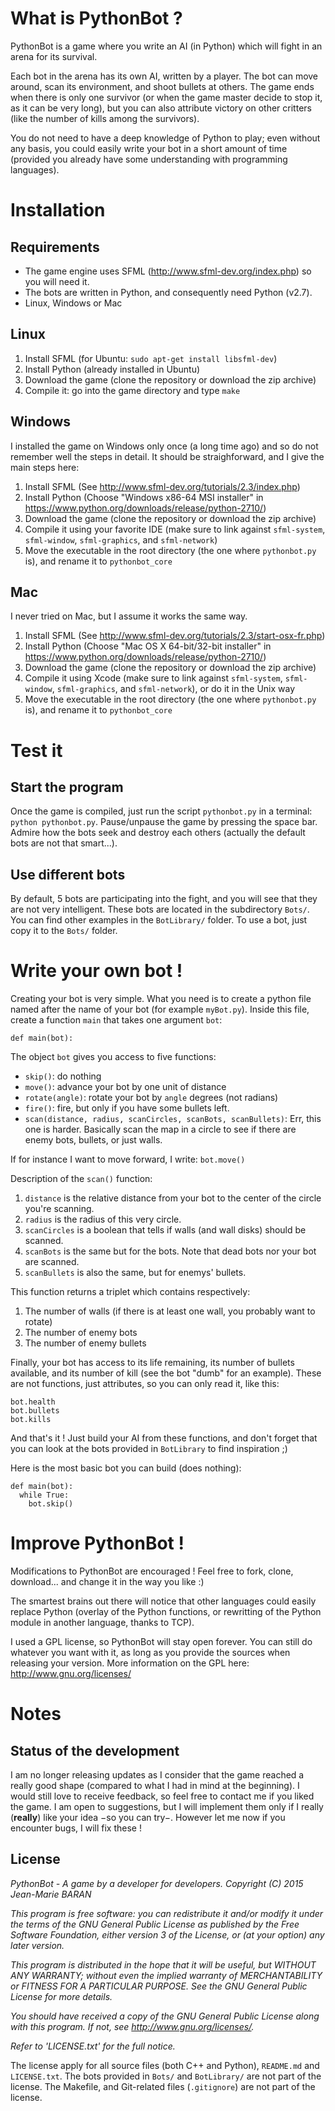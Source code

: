 # What is PythonBot ?

PythonBot is a game where you write an AI (in Python) which will fight in an arena for its survival.

Each bot in the arena has its own AI, written by a player. The bot can move around, scan its environment, and shoot bullets at others. The game ends when there is only one survivor (or when the game master decide to stop it, as it can be very long), but you can also attribute victory on other critters (like the number of kills among the survivors).

You do not need to have a deep knowledge of Python to play; even without any basis, you could easily write your bot in a short amount of time (provided you already have some understanding with programming languages).

# Installation

## Requirements

* The game engine uses SFML (http://www.sfml-dev.org/index.php) so you will need it.
* The bots are written in Python, and consequently need Python (v2.7).
* Linux, Windows or Mac

## Linux

1. Install SFML (for Ubuntu: `sudo apt-get install libsfml-dev`)
2. Install Python (already installed in Ubuntu)
3. Download the game (clone the repository or download the zip archive)
4. Compile it: go into the game directory and type `make`

## Windows

I installed the game on Windows only once (a long time ago) and so do not remember well the steps in detail. It should be straighforward, and I give the main steps here:

1. Install SFML (See http://www.sfml-dev.org/tutorials/2.3/index.php)
2. Install Python (Choose "Windows x86-64 MSI installer" in https://www.python.org/downloads/release/python-2710/)
3. Download the game (clone the repository or download the zip archive)
4. Compile it using your favorite IDE (make sure to link against `sfml-system`, `sfml-window`, `sfml-graphics`, and `sfml-network`)
5. Move the executable in the root directory (the one where `pythonbot.py` is), and rename it to `pythonbot_core`

## Mac

I never tried on Mac, but I assume it works the same way.

1. Install SFML (See http://www.sfml-dev.org/tutorials/2.3/start-osx-fr.php)
2. Install Python (Choose "Mac OS X 64-bit/32-bit installer" in https://www.python.org/downloads/release/python-2710/)
3. Download the game (clone the repository or download the zip archive)
4. Compile it using Xcode (make sure to link against `sfml-system`, `sfml-window`, `sfml-graphics`, and `sfml-network`), or do it in the Unix way
5. Move the executable in the root directory (the one where `pythonbot.py` is), and rename it to `pythonbot_core`

# Test it

## Start the program

Once the game is compiled, just run the script `pythonbot.py` in a terminal: `python pythonbot.py`. Pause/unpause the game by pressing the space bar. Admire how the bots seek and destroy each others (actually the default bots are not that smart...).

## Use different bots

By default, 5 bots are participating into the fight, and you will see that they are not very intelligent. These bots are located in the subdirectory `Bots/`. You can find other examples in the `BotLibrary/` folder. To use a bot, just copy it to the `Bots/` folder.

# Write your own bot !

Creating your bot is very simple. What you need is to create a python file named after the name of your bot (for example `myBot.py`).
Inside this file, create a function `main` that takes one argument `bot`:
```
def main(bot):
```
The object `bot` gives you access to five functions:
- `skip()`: do nothing
- `move()`: advance your bot by one unit of distance
- `rotate(angle)`: rotate your bot by `angle` degrees (not radians)
- `fire()`: fire, but only if you have some bullets left.
- `scan(distance, radius, scanCircles, scanBots, scanBullets)`: Err, this one is harder. Basically scan the map in a circle to see if there are enemy bots, bullets, or just walls.

If for instance I want to move forward, I write: `bot.move()`

Description of the `scan()` function:

1. `distance` is the relative distance from your bot to the center of the circle you're scanning.
2. `radius` is the radius of this very circle.
3. `scanCircles` is a boolean that tells if walls (and wall disks) should be scanned.
4. `scanBots` is the same but for the bots. Note that dead bots nor your bot are scanned.
5. `scanBullets` is also the same, but for enemys' bullets.

This function returns a triplet which contains respectively:

1. The number of walls (if there is at least one wall, you probably want to rotate)
2. The number of enemy bots
3. The number of enemy bullets

Finally, your bot has access to its life remaining, its number of bullets available, and its number of kill (see the bot "dumb" for an example). These are not functions, just attributes, so you can only read it, like this:
```
bot.health
bot.bullets
bot.kills
```
And that's it ! Just build your AI from these functions, and don't forget that you can look at the bots provided in `BotLibrary` to find inspiration ;)



Here is the most basic bot you can build (does nothing):
```
def main(bot):
  while True:
    bot.skip()
```

# Improve PythonBot !

Modifications to PythonBot are encouraged ! Feel free to fork, clone, download... and change it in the way you like :)

The smartest brains out there will notice that other languages could easily replace Python (overlay of the Python functions, or rewritting of the Python module in another language, thanks to TCP).

I used a GPL license, so PythonBot will stay open forever. You can still do whatever you want with it, as long as you provide the sources when releasing your version. More information on the GPL here: http://www.gnu.org/licenses/

# Notes

## Status of the development

I am no longer releasing updates as I consider that the game reached a really good shape (compared to what I had in mind at the beginning). I would still love to receive feedback, so feel free to contact me if you liked the game. I am open to suggestions, but I will implement them only if I really (**really**) like your idea −so you can try−. However let me now if you encounter bugs, I will fix these !

## License

*PythonBot - A game by a developer for developers.*
*Copyright (C) 2015 Jean-Marie BARAN*

*This program is free software: you can redistribute it and/or modify*
*it under the terms of the GNU General Public License as published by*
*the Free Software Foundation, either version 3 of the License, or*
*(at your option) any later version.*

*This program is distributed in the hope that it will be useful,*
*but WITHOUT ANY WARRANTY; without even the implied warranty of*
*MERCHANTABILITY or FITNESS FOR A PARTICULAR PURPOSE. See the*
*GNU General Public License for more details.*

*You should have received a copy of the GNU General Public License*
*along with this program. If not, see <http://www.gnu.org/licenses/>.*

*Refer to 'LICENSE.txt' for the full notice.*

The license apply for all source files (both C++ and Python), `README.md` and `LICENSE.txt`. The bots provided in `Bots/` and `BotLibrary/` are not part of the license. The Makefile, and Git-related files (`.gitignore`) are not part of the license.